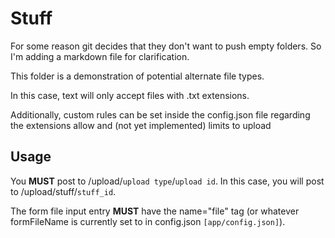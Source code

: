 # Stuff

For some reason git decides that they don't want to push empty folders.
So I'm adding a markdown file for clarification.

This folder is a demonstration of potential alternate file types.

In this case, text will only accept files with .txt extensions.

Additionally, custom rules can be set inside the config.json file regarding
the extensions allow and (not yet implemented) limits to upload

## Usage

You **MUST** post to /upload/`upload type`/`upload id`.
In this case, you will post to /upload/stuff/`stuff_id`.

The form file input entry **MUST** have the name="file" tag 
(or whatever formFileName is currently set to in config.json `[app/config.json]`).


